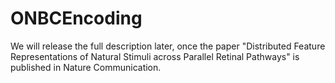 # ONBCEncoding
We will release the full description later, once the paper "Distributed Feature Representations of Natural Stimuli across Parallel Retinal Pathways" is published in Nature Communication.
